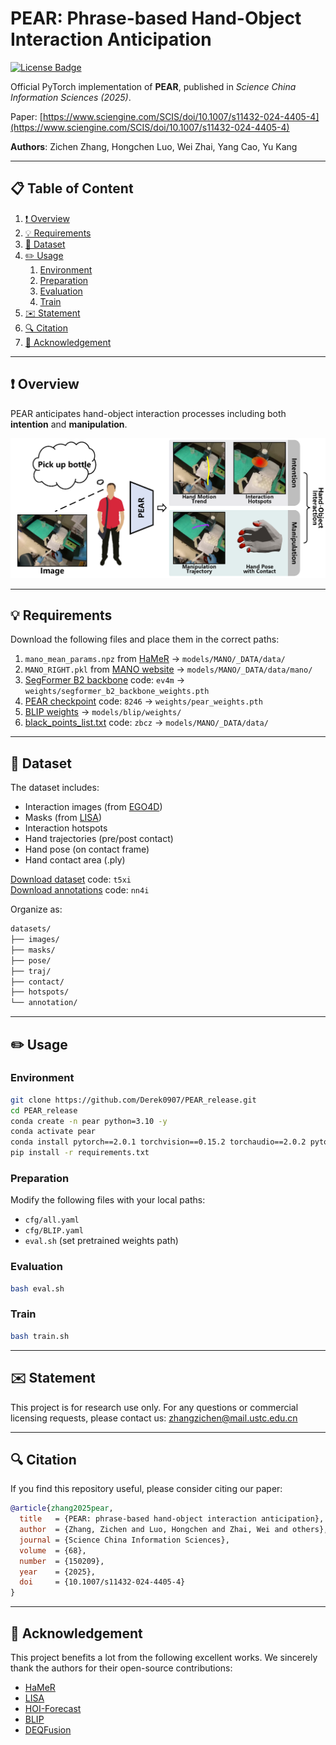 # PEAR: Phrase-based Hand-Object Interaction Anticipation

[![License Badge](https://img.shields.io/badge/license-CC%20BY--NC%204.0-green)](https://creativecommons.org/licenses/by-nc/4.0/)

Official PyTorch implementation of **PEAR**, published in *Science China Information Sciences (2025)*.

Paper: [https://www.sciengine.com/SCIS/doi/10.1007/s11432-024-4405-4](https://www.sciengine.com/SCIS/doi/10.1007/s11432-024-4405-4)

**Authors**: Zichen Zhang, Hongchen Luo, Wei Zhai, Yang Cao, Yu Kang

---

## 📋 Table of Content
1. [❗ Overview](#1)  
2. [💡 Requirements](#2)  
3. [📖 Dataset](#3)  
4. [✏️ Usage](#4)  
   1. [Environment](#41)  
   2. [Preparation](#42)  
   3. [Evaluation](#43)  
   4. [Train](#44)  
5. [✉️ Statement](#5)  
6. [🔍 Citation](#6)  
7. [🙏 Acknowledgement](#7)

---

## ❗ Overview <a name="1"></a>

PEAR anticipates hand-object interaction processes including both **intention** and **manipulation**.

<p align="center">
  <img src="./task.png" width="750"/>  
</p>

---

## 💡 Requirements <a name="2"></a>

Download the following files and place them in the correct paths:

1. `mano_mean_params.npz` from [HaMeR](https://github.com/geopavlakos/hamer) → `models/MANO/_DATA/data/`
2. `MANO_RIGHT.pkl` from [MANO website](https://mano.is.tue.mpg.de/index.html) → `models/MANO/_DATA/data/mano/`
3. [SegFormer B2 backbone](https://pan.baidu.com/s/1u25B3DlL5xZ8NxZe1JGD-A?pwd=ev4m) code: `ev4m` → `weights/segformer_b2_backbone_weights.pth`
4. [PEAR checkpoint](https://pan.baidu.com/s/1UUiUznl9PI96xhMX_sL1Qg?pwd=8246) code: `8246` → `weights/pear_weights.pth`
5. [BLIP weights](https://storage.googleapis.com/sfr-vision-language-research/BLIP/models/model_base.pth) → `models/blip/weights/`
6. [black_points_list.txt](https://pan.baidu.com/s/1XsoZ_Q0P3Adyg_85-eGngg?pwd=zbcz) code: `zbcz` → `models/MANO/_DATA/data/`

---

## 📖 Dataset <a name="3"></a>

The dataset includes:

- Interaction images (from [EGO4D](https://ego4d-data.org/))
- Masks (from [LISA](https://github.com/dvlab-research/LISA))
- Interaction hotspots
- Hand trajectories (pre/post contact)
- Hand pose (on contact frame)
- Hand contact area (.ply)

[Download dataset](https://pan.baidu.com/s/12o8Fn2dqL1HdJgIiRj_u0w?pwd=t5xi) code: `t5xi`  
[Download annotations](https://pan.baidu.com/s/1Kz-GGJeExAQq76sQQw_KfQ?pwd=nn4i) code: `nn4i`

Organize as:

```bash
datasets/
├── images/
├── masks/
├── pose/
├── traj/
├── contact/
├── hotspots/
└── annotation/
```

---

## ✏️ Usage <a name="4"></a>

### Environment <a name="41"></a>

```bash
git clone https://github.com/Derek0907/PEAR_release.git
cd PEAR_release
conda create -n pear python=3.10 -y
conda activate pear
conda install pytorch==2.0.1 torchvision==0.15.2 torchaudio==2.0.2 pytorch-cuda=11.8 -c pytorch -c nvidia
pip install -r requirements.txt
```

### Preparation <a name="42"></a>

Modify the following files with your local paths:

- `cfg/all.yaml`
- `cfg/BLIP.yaml`
- `eval.sh` (set pretrained weights path)

### Evaluation <a name="43"></a>

```bash
bash eval.sh
```

### Train <a name="44"></a>

```bash
bash train.sh
```

---

## ✉️ Statement <a name="5"></a>

This project is for research use only. For any questions or commercial licensing requests, please contact us: [zhangzichen@mail.ustc.edu.cn](mailto:zhangzichen@mail.ustc.edu.cn)

---

## 🔍 Citation <a name="6"></a>

If you find this repository useful, please consider citing our paper:

```bibtex
@article{zhang2025pear,
  title   = {PEAR: phrase-based hand-object interaction anticipation},
  author  = {Zhang, Zichen and Luo, Hongchen and Zhai, Wei and others},
  journal = {Science China Information Sciences},
  volume  = {68},
  number  = {150209},
  year    = {2025},
  doi     = {10.1007/s11432-024-4405-4}
}
```

---

## 🙏 Acknowledgement <a name="7"></a>

This project benefits a lot from the following excellent works. We sincerely thank the authors for their open-source contributions:

- [HaMeR](https://github.com/geopavlakos/hamer)
- [LISA](https://github.com/dvlab-research/LISA)
- [HOI-Forecast](https://github.com/stevenlsw/hoi-forecast)
- [BLIP](https://github.com/salesforce/BLIP)
- [DEQFusion](https://github.com/jinhong-ni/DEQFusion)
